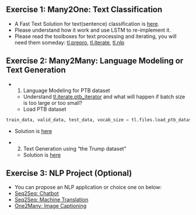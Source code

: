 ## Exercise 1: Many2One: Text Classification

- A Fast Text Solution for text(sentence) classification is [here](https://github.com/tensorlayer/tensorlayer/blob/master/examples/text_classification). 
- Please understand how it work and use LSTM to re-implement it.
- Please read the toolboxes for text processing and iterating, you will need them someday: [tl.prepro](https://tensorlayer.readthedocs.io/en/latest/modules/prepro.html#sequence), [tl.iterate](https://tensorlayer.readthedocs.io/en/latest/modules/iterate.html), [tl.nlp](https://tensorlayer.readthedocs.io/en/latest/modules/nlp.html)

## Exercise 2: Many2Many: Language Modeling or Text Generation 

- 1) Language Modeling for PTB dataset
    - Understand [tl.iterate.ptb_iterator](https://tensorlayer.readthedocs.io/en/latest/modules/iterate.html#tensorlayer.iterate.ptb_iterator) and what will happen if batch size is too large or too small?
    - Load PTB dataset
```python
train_data, valid_data, test_data, vocab_size = tl.files.load_ptb_dataset()
```
   - Solution is [here](https://github.com/tensorlayer/tensorlayer/blob/master/examples/text_ptb/tutorial_ptb_lstm.py)

- 2) Text Generation using “the Trump dataset” 
    - Solution is [here](https://github.com/tensorlayer/tensorlayer/blob/master/examples/text_generation/tutorial_generate_text.py)

## Exercise 3: NLP Project (Optional)
- You can propose an NLP application or choice one on below:
- [Seq2Seq: Chatbot](https://github.com/tensorlayer/seq2seq-chatbot)
- [Seq2Seq: Machine Translation](https://github.com/tensorlayer/seq2seq-chatbot)
- [One2Many: Image Captioning](https://github.com/zsdonghao/Image-Captioning)
